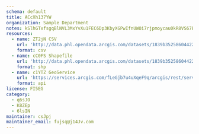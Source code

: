 ```yaml
---
schema: default
title: ACcXh137YW 
organization: Sample Department 
notes: kSlhGTxfsgqBlNVL3MxYvXu1FEC6Dp3KbyXGPwIfnUWOi7rjpmoycau0kR8VS67Et9iYnvH04HZaN4M51Zd OJ e5zAmrwWRKUqF 
resources:
  - name: ZT2jN CSV
    url: 'http://data.phl.opendata.arcgis.com/datasets/1839b35258604422b0b520cbb668df0d_0.csv'
    format: csv
  - name: cC0FS Shapefile
    url: 'http://data.phl.opendata.arcgis.com/datasets/1839b35258604422b0b520cbb668df0d_0.zip'
    format: shp
  - name: c1YTZ GeoService
    url: 'https://services.arcgis.com/fLeGjb7u4uXqeF9q/arcgis/rest/services/Air_Monitoring_Stations/FeatureServer/0/query'
    format: api
license: FI5EG 
category:
  - q6sJO 
  - K8ZEp 
  - 6lsIN 
maintainer: csJpj  
maintainer_email: fujsq@j14Jv.com
---
```

